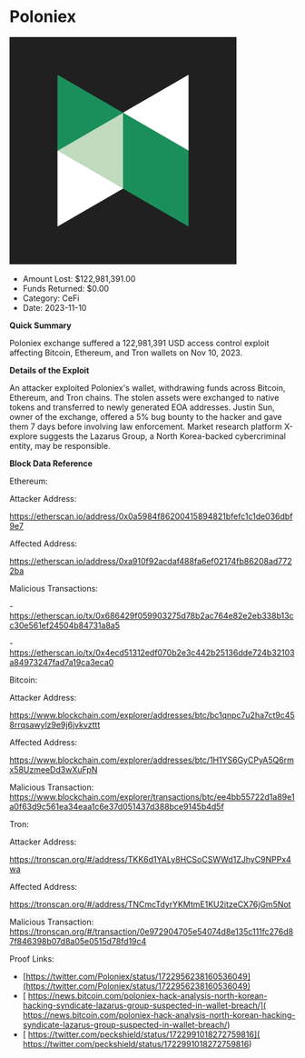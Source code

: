 # Poloniex
![Poloniex](/rektimages/Poloniex.png)
- Amount Lost: $122,981,391.00
- Funds Returned: $0.00
- Category: CeFi
- Date: 2023-11-10

**Quick Summary**

Poloniex exchange suffered a 122,981,391 USD access control exploit affecting Bitcoin, Ethereum, and Tron wallets on Nov 10, 2023.

  


 **Details of the Exploit**

An attacker exploited Poloniex's wallet, withdrawing funds across Bitcoin, Ethereum, and Tron chains. The stolen assets were exchanged to native tokens and transferred to newly generated EOA addresses. Justin Sun, owner of the exchange, offered a 5% bug bounty to the hacker and gave them 7 days before involving law enforcement. Market research platform X-explore suggests the Lazarus Group, a North Korea-backed cybercriminal entity, may be responsible.

  


 **Block Data Reference**

Ethereum:

Attacker Address:

https://etherscan.io/address/0x0a5984f86200415894821bfefc1c1de036dbf9e7

Affected Address:

https://etherscan.io/address/0xa910f92acdaf488fa6ef02174fb86208ad7722ba

Malicious Transactions:

\- https://etherscan.io/tx/0x686429f059903275d78b2ac764e82e2eb338b13cc30e561ef24504b84731a8a5

\- https://etherscan.io/tx/0x4ecd51312edf070b2e3c442b25136dde724b32103a84973247fad7a19ca3eca0

  


Bitcoin:

Attacker Address:

https://www.blockchain.com/explorer/addresses/btc/bc1qnpc7u2ha7ct9c458rrqsawylz9e9j6jvkvzttt

Affected Address:

https://www.blockchain.com/explorer/addresses/btc/1H1YS6GyCPyA5Q6rmx58UzmeeDd3wXuFpN

Malicious Transaction: https://www.blockchain.com/explorer/transactions/btc/ee4bb55722d1a89e1a0f63d9c561ea34eaa1c6e37d051437d388bce9145b4d5f

  


Tron:

Attacker Address:

https://tronscan.org/#/address/TKK6d1YALy8HCSoCSWWd1ZJhyC9NPPx4wa

Affected Address:

https://tronscan.org/#/address/TNCmcTdyrYKMtmE1KU2itzeCX76jGm5Not

Malicious Transaction: https://tronscan.org/#/transaction/0e972904705e54074d8e135c111fc276d87f846398b07d8a05e0515d78fd19c4


Proof Links:
- [https://twitter.com/Poloniex/status/1722956238160536049](https://twitter.com/Poloniex/status/1722956238160536049)
- [ https://news.bitcoin.com/poloniex-hack-analysis-north-korean-hacking-syndicate-lazarus-group-suspected-in-wallet-breach/]( https://news.bitcoin.com/poloniex-hack-analysis-north-korean-hacking-syndicate-lazarus-group-suspected-in-wallet-breach/)
- [ https://twitter.com/peckshield/status/1722991018272759816]( https://twitter.com/peckshield/status/1722991018272759816)


